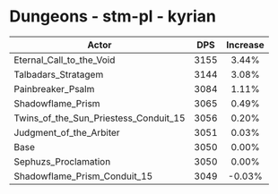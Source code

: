 # Dungeons - stm-pl - kyrian
| Actor | DPS | Increase |
|---|:---:|:---:|
|Eternal_Call_to_the_Void|3155|3.44%|
|Talbadars_Stratagem|3144|3.08%|
|Painbreaker_Psalm|3084|1.11%|
|Shadowflame_Prism|3065|0.49%|
|Twins_of_the_Sun_Priestess_Conduit_15|3056|0.20%|
|Judgment_of_the_Arbiter|3051|0.03%|
|Base|3050|0.00%|
|Sephuzs_Proclamation|3050|0.00%|
|Shadowflame_Prism_Conduit_15|3049|-0.03%|
